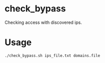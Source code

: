 # check_bypass
Checking access with discovered ips.

# Usage
```sh
./check_bypass.sh ips_file.txt domains.file
```
